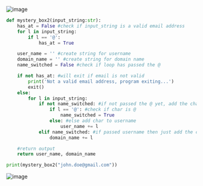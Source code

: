 ![image](https://github.com/user-attachments/assets/99909ac2-dff3-4aa3-9617-540d9bd767ba)

```.py
def mystery_box2(input_string:str):
    has_at = False #check if input_string is a valid email address
    for l in input_string:
        if l == '@':
            has_at = True

    user_name = '' #create string for username
    domain_name = '' #create string for domain name
    name_switched = False #check if loop has passed the @

    if not has_at: #will exit if email is not valid
        print('Not a valid email address, program exiting...')
        exit()
    else:
        for l in input_string:
            if not name_switched: #if not passed the @ yet, add the char to user_name
                if l == '@': #check if char is @
                    name_switched = True
                else: #else add char to username
                    user_name += l
            elif name_switched: #if passed username then just add the char directly to domain name
                domain_name += l

    #return output
    return user_name, domain_name

print(mystery_box2("john.doe@gmail.com"))
```

![image](https://github.com/user-attachments/assets/4748070d-7d30-4624-b050-762522ce821d)
